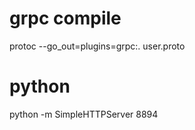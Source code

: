 # grpc compile
  protoc --go_out=plugins=grpc:.  user.proto

# python
  python -m SimpleHTTPServer 8894

